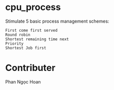 # cpu_process
Stimulate 5 basic process management schemes:

    First come first served
    Round robin
    Shortest remaining time next
    Priority
    Shortest Job first
  
# Contributer
  Phan Ngọc Hoan
  
